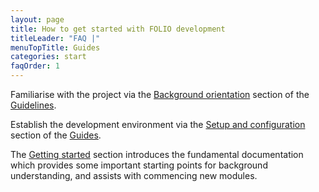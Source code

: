 ```yaml
---
layout: page
title: How to get started with FOLIO development
titleLeader: "FAQ |"
menuTopTitle: Guides
categories: start
faqOrder: 1
---
```


Familiarise with the project via the [Background orientation](/guidelines/#background-orientation) section of the [Guidelines](/guidelines/).

Establish the development environment via the [Setup and configuration](/guides/#setup-and-configuration) section of the [Guides](/guides/).

The [Getting started](/start/) section introduces the fundamental documentation which provides some important starting points for background understanding, and assists with commencing new modules.
